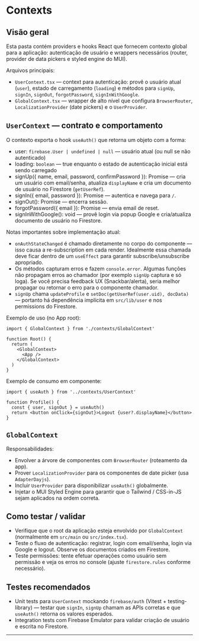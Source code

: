  # Contexts

## Visão geral

Esta pasta contém providers e hooks React que fornecem contexto global para a aplicação: autenticação de usuário e wrappers necessários (router, provider de data pickers e styled engine do MUI).

Arquivos principais:

- `UserContext.tsx` — context para autenticação: provê o usuário atual (`user`), estado de carregamento (`loading`) e métodos para `signUp`, `signIn`, `signOut`, `forgotPassword`, `signInWithGoogle`.
- `GlobalContext.tsx` — wrapper de alto nível que configura `BrowserRouter`, `LocalizationProvider` (date pickers) e o `UserProvider`.

## `UserContext` — contrato e comportamento

O contexto exporta o hook `useAuth()` que retorna um objeto com a forma:

- user: `firebase.User | undefined | null` — usuário atual (ou null se não autenticado)
- loading: `boolean` — true enquanto o estado de autenticação inicial está sendo carregado
- signUp({ name, email, password, confirmPassword }): Promise<void> — cria um usuário com email/senha, atualiza `displayName` e cria um documento de usuário no Firestore (`getUserRef`).
- signIn({ email, password }): Promise<void> — autentica e navega para `/`.
- signOut(): Promise<void> — encerra sessão.
- forgotPassword({ email }): Promise<void> — envia email de reset.
- signInWithGoogle(): void — provê login via popup Google e cria/atualiza documento de usuário no Firestore.

Notas importantes sobre implementação atual:

- `onAuthStateChanged` é chamado diretamente no corpo do componente — isso causa a re-subscription em cada render. Idealmente essa chamada deve ficar dentro de um `useEffect` para garantir subscribe/unsubscribe apropriado.
- Os métodos capturam erros e fazem `console.error`. Algumas funções não propagam erros ao chamador (por exemplo `signUp` captura e só loga). Se você precisa feedback UX (Snackbar/alerta), seria melhor propagar ou retornar o erro para o componente chamador.
- `signUp` chama `updateProfile` e `setDoc(getUserRef(user.uid), docData)` — portanto há dependência implícita em `src/lib/user` e nos permissions do Firestore.

Exemplo de uso (no App root):

```tsx
import { GlobalContext } from './contexts/GlobalContext'

function Root() {
  return (
    <GlobalContext>
      <App />
    </GlobalContext>
  )
}
```

Exemplo de consumo em componente:

```tsx
import { useAuth } from '../contexts/UserContext'

function Profile() {
  const { user, signOut } = useAuth()
  return <button onClick={signOut}>Logout {user?.displayName}</button>
}
```

## `GlobalContext`

Responsabilidades:

- Envolver a árvore de componentes com `BrowserRouter` (roteamento da app).
- Prover `LocalizationProvider` para os componentes de date picker (usa `AdapterDayjs`).
- Incluir `UserProvider` para disponibilizar `useAuth()` globalmente.
- Injetar o MUI Styled Engine para garantir que o Tailwind / CSS-in-JS sejam aplicados na ordem correta.

## Como testar / validar

- Verifique que o root da aplicação esteja envolvido por `GlobalContext` (normalmente em `src/main` ou `src/index.tsx`).
- Teste o fluxo de autenticação: registrar, login com email/senha, login via Google e logout. Observe os documentos criados em Firestore.
- Teste permissões: tente efetuar operações como usuário sem permissão e veja os erros no console (ajuste `firestore.rules` conforme necessário).


## Testes recomendados

- Unit tests para `UserContext` mockando `firebase/auth` (Vitest + testing-library) — testar que `signIn`, `signUp` chamam as APIs corretas e que `useAuth()` retorna os valores esperados.
- Integration tests com Firebase Emulator para validar criação de usuário e escrita no Firestore.

---
